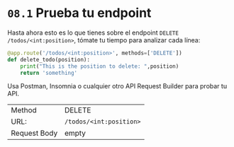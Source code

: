 # `08.1` Prueba tu endpoint

Hasta ahora esto es lo que tienes sobre el endpoint  `DELETE /todos/<int:position>`, tómate tu tiempo para analizar cada línea:

```python
@app.route('/todos/<int:position>', methods=['DELETE'])
def delete_todo(position):
    print("This is the position to delete: ",position)
    return 'something'
```

Usa Postman, Insomnia o cualquier otro API Request Builder para probar tu API.

|  |  |
| ------ | -------- |
| Method | DELETE |
| URL: | `/todos/<int:position>` |
| Request Body | empty |
